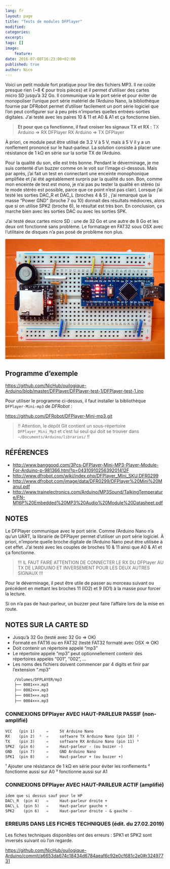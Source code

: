 ```yaml
---
lang: fr
layout: page
title: "Tests de modules DFPlayer"
modified:
categories:
excerpt:
tags: []
image:
    feature:
date: 2016-07-08T16:23:00+02:00
published: true
author: Nico
---
```


Voici un petit module fort pratique pour lire des fichiers MP3. Il ne coûte presque rien (~8 € pour trois pièces) et il permet d’utiliser des cartes micro SD jusqu’à 32 Go. Il communique via le port série et pour éviter de monopoliser l’unique port série matériel de l’Arduino Nano, la bibliothèque fournie par DFRobot permet d’utiliser facilement un port série logiciel que l’on peut configurer sur à peu près n’importes quelles entrées-sorties digitales. J’ai testé avec les paires 10 & 11 et A0 & A1 et ça fonctionne bien.

> **Et pour que ça fonctionne, il faut croiser les signaux TX et RX :**
> TX Arduino ⇒ RX DFPlayer
> RX Arduino ⇒ TX DFPlayer

À priori, ce module peut être utilisé de 3.2 V à 5 V, mais à 5 V il y a un ronflement prononcé sur le haut-parleur. La solution consiste à placer une résistance de 1 kΩ en série sur la sortie TX de l’Arduino.

Pour la qualité du son, elle est très bonne. Pendant le déverminage, je me suis contenté d’un buzzer comme on le voit sur l’image ci-dessous. Mais par après, j’ai fait un test en connectant une enceinte monophonique amplifiée et j’ai été agréablement surpris par la qualité du son. Bon, comme mon enceinte de test est mono, je n’ai pas pu tester la qualité en stéréo (si le mode stéréo est possible, parce que ce point n’est pas clair). Lorsque j’ai testé les sorties DAC_R et DAC_L (broches 4 & 5) , j’ai remarqué que la masse “Power GND” (broche 7 ou 10) donnait des résultats médiocres, alors que si on utilise SPK2 (broche 6), le résultat est très bon. En conclusion, ça marche bien avec les sorties DAC ou avec les sorties SPK.

J’ai testé deux cartes micro SD : une de 32 Go et une autre de 8 Go et les deux ont fonctionné sans problème. Le formatage en FAT32 sous OSX avec l’utilitaire de disques n’a pas posé de problème non plus.

[![Test d’un module DFPlayer avec un Arduino nano][image-1]][image-1]

[image-1]: ../../files/2016-07-08-tests_DFPlayer/images/2016-07-08-tests_DFPlayer_001_lowres.jpg

## Programme d’exemple

<https://github.com/NicHub/ouilogique-Arduino/blob/master/DFPlayer/DFPlayer-test-1/DFPlayer-test-1.ino>

Pour utiliser le programme ci-dessus, il faut installer la bibliothèque `DFPlayer-Mini-mp3` de *DFRobot* :

<https://github.com/DFRobot/DFPlayer-Mini-mp3.git>

> !! Attention, le dépôt Git contient un sous-répertoire `DFPlayer_Mini_Mp3` et c’est lui seul qui doit se trouver dans `~/Documents/Arduino/libraries/` !!

## RÉFÉRENCES

-   <http://www.banggood.com/3Pcs-DFPlayer-Mini-MP3-Player-Module-For-Arduino-p-981366.html?p=0431091025639201412F>
-   <http://www.dfrobot.com/wiki/index.php/DFPlayer_Mini_SKU:DFR0299>
-   <http://www.dfrobot.com/image/data/DFR0299/DFPlayer%20Mini%20Manul.pdf>
-   <http://www.trainelectronics.com/Arduino/MP3Sound/TalkingTemperature/FN-M16P%20Embedded%20MP3%20Audio%20Module%20Datasheet.pdf>

## NOTES

Le DFPlayer communique avec le port série. Comme l’Arduino Nano n’a qu’un UART, la librairie de DFPlayer permet d’utiliser un port série logiciel. À priori, n’importe quelle broche digitale de l’Arduino Nano peut être utilisée à cet effet. J’ai testé avec les couples de broches 10 & 11 ainsi que A0 & A1 et ça fonctionne.

> !!! IL FAUT FAIRE ATTENTION DE CONNECTER LE RX DU DFPlayer AU TX DE L’ARDUINO ET INVERSEMENT POUR LES DEUX AUTRES SIGNAUX !!!

Pour le déverminage, il peut être utile de passer au morceau suivant ou précédent en mettant les broches 11 (IO2) et 9 (IO1) à la masse pour forcer la lecture.

Si on n’a pas de haut-parleur, un buzzer peut faire l’affaire lors de la mise en route.

## NOTES SUR LA CARTE SD

-   Jusqu’à 32 Go (testé avec 32 Go ⇒ OK)
-   Formaté en FAT16 ou en FAT32 (testé FAT32 formaté avec OSX ⇒ OK)
-   Doit contenir un répertoire appelé “mp3”
-   Le répertoire appelé “mp3” peut optionnellement contenir des répertoires appelés “001”, “002”, ...
-   Les noms des fichiers doivent commencer par 4 digits et finir par l’extension “.mp3”

```bash
	/Volumes/DFPLAYER/mp3
	├── 0001×××.mp3
	├── 0002×××.mp3
	├── 0003×××.mp3
	├── 0004×××.mp3
```

### CONNEXIONS DFPlayer AVEC HAUT-PARLEUR PASSIF (non-amplifié)

    VCC   (pin 1)     ⇒     5V Arduino Nano
    RX    (pin 2)  ¹  ⇒     software TX Arduino Nano (pin 10) ²
    TX    (pin 3)     ⇒     software RX Arduino Nano (pin 11) ³
    SPK2  (pin 6)     ⇒     Haut-parleur - (ou buzzer -)
    GND   (pin 7)     ⇒     GND Arduino Nano
    SPK1  (pin 8)     ⇒     Haut-parleur + (ou buzzer +)

¹ Ajouter une résistance de 1 kΩ en série pour éviter les ronflements
² fonctionne aussi sur A0
³ fonctionne aussi sur A1

### CONNEXIONS DFPlayer AVEC HAUT-PARLEUR ACTIF (amplifié)

    idem que si dessus sauf pour le HP
    DAC\_R  (pin 4)   ⇒     Haut-parleur droite +
    DAC\_L  (pin 5)   ⇒     Haut-parleur gauche +
    SPK2    (pin 6)   ⇒     Haut-parleur droite - & gauche -

### ERREURS DANS LES FICHES TECHNIQUES (édit. du 27.02.2019)

Les fiches techniques disponibles ont des erreurs : SPK1 et SPK2 sont inversés suivant où l’on regarde.

<https://github.com/NicHub/ouilogique-Arduino/commit/a6653da674c18434d6784aeaf6c92e0cf681c2e0#r32497731>
